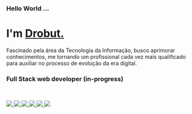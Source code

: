 ### Hello World ... <h1 align="left"><strong> I'm <a href="https://www.linkedin.com/in/drobutdouglas/">Drobut.</a></strong>
</h1>

<p> Fascinado pela área da Tecnologia da Informação, 
busco aprimorar conhecimentos, me tornando um profissional cada 
vez mais qualificado para auxiliar no processo de 
evolução da era digital.</p>


### Full Stack web developer (in-progress) 
<br>


<a href="https://developer.mozilla.org/en-US/docs/Web/JavaScript" target="_blank"> <img src="https://img.icons8.com/color/48/000000/javascript.png"/> </a> 
<a href="https://www.w3.org/html/" target="_blank"> <img src="https://img.icons8.com/color/48/000000/html-5.png"/> </a> 
<a href="https://www.w3schools.com/css/" target="_blank"> <img src="https://img.icons8.com/color/48/000000/css3.png"/> </a> 
<a href="https://www.w3schools.com/typescript/" target="_blank"> <img src="https://img.icons8.com/color/48/000000/typescript.png"/> </a> 
<a href="https://www.w3schools.com/react/" target="_blank"> <img src="https://img.icons8.com/color/48/000000/react-native.png"/> </a> 
<a href="https://nodejs.org/en/" target="_blank"> <img src="https://img.icons8.com/fluency/48/000000/node-js.png"/> </a> 
    
